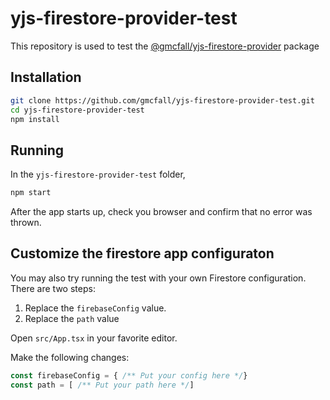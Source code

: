 # yjs-firestore-provider-test

This repository is used to test the 
[@gmcfall/yjs-firestore-provider](https://www.npmjs.com/package/@gmcfall/yjs-firestore-provider)
package

## Installation
```bash
git clone https://github.com/gmcfall/yjs-firestore-provider-test.git
cd yjs-firestore-provider-test
npm install
```


## Running
In the `yjs-firestore-provider-test` folder,

```bash
npm start
```

After the app starts up, check you browser and confirm that no error was thrown.

## Customize the firestore app configuraton
You may also try running the test with your own Firestore configuration.
There are two steps:
1. Replace the `firebaseConfig` value.
2. Replace the `path` value

Open `src/App.tsx` in your favorite editor.

Make the following changes:
```javascript
const firebaseConfig = { /** Put your config here */}
const path = [ /** Put your path here */]
```

